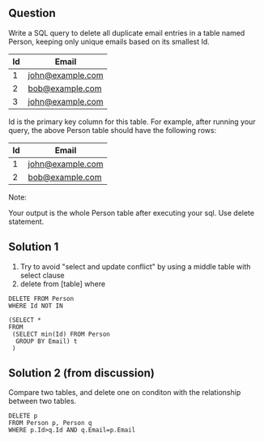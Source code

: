 ## Question

Write a SQL query to delete all duplicate email entries in a table named Person, keeping only unique emails based on its smallest Id.

| Id | Email            |
|----|------------------|
| 1  | john@example.com |
| 2  | bob@example.com  |
| 3  | john@example.com |

Id is the primary key column for this table.
For example, after running your query, the above Person table should have the following rows:

| Id | Email            |
|----|------------------|
| 1  | john@example.com |
| 2  | bob@example.com  |

Note:

Your output is the whole Person table after executing your sql. Use delete statement.

## Solution 1

1. Try to avoid "select and update conflict" by using a middle table with select clause
2. delete from [table] where

```mysql
DELETE FROM Person
WHERE Id NOT IN

(SELECT *
FROM 
 (SELECT min(Id) FROM Person
  GROUP BY Email) t
 )
```

## Solution 2 (from discussion)

Compare two tables, and delete one on conditon with the relationship between two tables.

```mysql
DELETE p 
FROM Person p, Person q 
WHERE p.Id>q.Id AND q.Email=p.Email 
```
